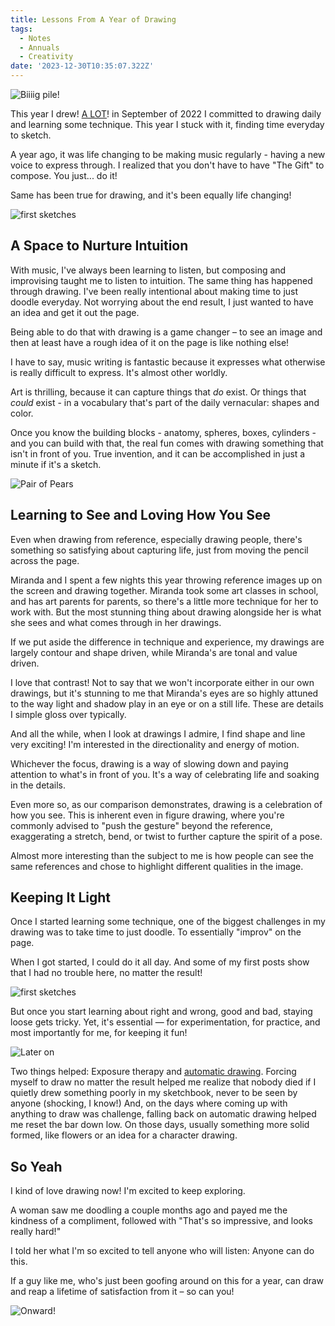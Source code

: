 ```yaml
---
title: Lessons From A Year of Drawing
tags:
  - Notes
  - Annuals
  - Creativity
date: '2023-12-30T10:35:07.322Z'
---
```


![Biiiig pile!](https://res.cloudinary.com/cpadilla/image/upload/v1701459740/chrisdpadilla/blog/imgs/Sketchbooks2023_l3k5g5.jpg)

This year I drew! [A LOT](/blog/chris%20Learns%20to%20Draw)! in September of 2022 I committed to drawing daily and learning some technique. This year I stuck with it, finding time everyday to sketch.

A year ago, it was life changing to be making music regularly - having a new voice to express through. I realized that you don't have to have "The Gift" to compose. You just... do it!

Same has been true for drawing, and it's been equally life changing!

![first sketches](https://res.cloudinary.com/cpadilla/image/upload/t_optimize/chrisdpadilla/blog/art/IMG_3121_um7jiz.jpg)

## A Space to Nurture Intuition

With music, I've always been learning to listen, but composing and improvising taught me to listen to intuition. The same thing has happened through drawing. I've been really intentional about making time to just doodle everyday. Not worrying about the end result, I just wanted to have an idea and get it out the page.

Being able to do that with drawing is a game changer – to see an image and then at least have a rough idea of it on the page is like nothing else!

I have to say, music writing is fantastic because it expresses what otherwise is really difficult to express. It's almost other worldly.

Art is thrilling, because it can capture things that _do_ exist. Or things that _could_ exist - in a vocabulary that's part of the daily vernacular: shapes and color.

Once you know the building blocks - anatomy, spheres, boxes, cylinders - and you can build with that, the real fun comes with drawing something that isn't in front of you. True invention, and it can be accomplished in just a minute if it's a sketch.

![Pair of Pears](https://res.cloudinary.com/cpadilla/image/upload/v1704049763/chrisdpadilla/blog/images/pears_bzfabx.jpg)

## Learning to See and Loving How You See

Even when drawing from reference, especially drawing people, there's something so satisfying about capturing life, just from moving the pencil across the page.

Miranda and I spent a few nights this year throwing reference images up on the screen and drawing together. Miranda took some art classes in school, and has art parents for parents, so there's a little more technique for her to work with. But the most stunning thing about drawing alongside her is what she sees and what comes through in her drawings.

If we put aside the difference in technique and experience, my drawings are largely contour and shape driven, while Miranda's are tonal and value driven.

I love that contrast! Not to say that we won't incorporate either in our own drawings, but it's stunning to me that Miranda's eyes are so highly attuned to the way light and shadow play in an eye or on a still life. These are details I simple gloss over typically.

And all the while, when I look at drawings I admire, I find shape and line very exciting! I'm interested in the directionality and energy of motion.

Whichever the focus, drawing is a way of slowing down and paying attention to what's in front of you. It's a way of celebrating life and soaking in the details.

Even more so, as our comparison demonstrates, drawing is a celebration of how you see. This is inherent even in figure drawing, where you're commonly advised to "push the gesture" beyond the reference, exaggerating a stretch, bend, or twist to further capture the spirit of a pose.

Almost more interesting than the subject to me is how people can see the same references and chose to highlight different qualities in the image.

## Keeping It Light

Once I started learning some technique, one of the biggest challenges in my drawing was to take time to just doodle. To essentially "improv" on the page.

When I got started, I could do it all day. And some of my first posts show that I had no trouble here, no matter the result!

![first sketches](https://res.cloudinary.com/cpadilla/image/upload/t_optimize/chrisdpadilla/blog/art/IMG_2825_gydkcg.jpg)

But once you start learning about right and wrong, good and bad, staying loose gets tricky. Yet, it's essential — for experimentation, for practice, and most importantly for me, for keeping it fun!

![Later on](https://res.cloudinary.com/cpadilla/image/upload/v1697226818/chrisdpadilla/blog/art/mst3ksketches_q8cemc.jpg)

Two things helped: Exposure therapy and [automatic drawing](/automaticdrawing). Forcing myself to draw no matter the result helped me realize that nobody died if I quietly drew something poorly in my sketchbook, never to be seen by anyone (shocking, I know!) And, on the days where coming up with anything to draw was challenge, falling back on automatic drawing helped me reset the bar down low. On those days, usually something more solid formed, like flowers or an idea for a character drawing.

## So Yeah

I kind of love drawing now! I'm excited to keep exploring.

A woman saw me doodling a couple months ago and payed me the kindness of a compliment, followed with "That's so impressive, and looks really hard!"

I told her what I'm so excited to tell anyone who will listen: Anyone can do this.

If a guy like me, who's just been goofing around on this for a year, can draw and reap a lifetime of satisfaction from it – so can you!

![Onward!](https://res.cloudinary.com/cpadilla/image/upload/v1693000996/chrisdpadilla/blog/art/sniviiandmareep_cldzmr.jpg)

